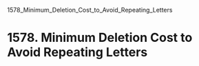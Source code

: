 1578_Minimum_Deletion_Cost_to_Avoid_Repeating_Letters
# 1578. Minimum Deletion Cost to Avoid Repeating Letters

